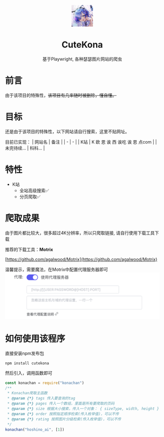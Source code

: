 <p align="center" style="position:relative;margin:0 auto;">
    <img src=".github/logo.png" alt="logo"
    style="position: relative; width: 70px;"/>
</p>
<h1 align="center">CuteKona</h1>
<p align="center">基于Playwright, 各种瑟瑟图片网站的爬虫</p>

# 前言

由于该项目的特殊性，~~该项目有几率随时被删除，懂自懂。~~

# 目标

还是由于该项目的特殊性，以下网站请自行搜索，这里不贴网址。

目前已实现：
| 网站名  | 备注 |
|    -   |  -  |
| K站 | K 欧 恩 诶 西 诶吃 诶 恩 点com  |
| 未完待续... | 科科... |

# 特性
* K站
    * 全站高级搜索✅
    * 分页爬取✅


# 爬取成果
由于图片都比较大，很多超过4K分辨率，所以只爬取链接, 请自行使用下载工具下载

推荐的下载工具：**Motrix**

[https://github.com/agalwood/Motrix](https://github.com/agalwood/Motrix)

温馨提示，需要魔法，在Motrix中配置代理服务器即可
![proxy](.github/motrixProxy.png)

# 如何使用该程序
直接安装npm发布包

~~~shell
npm install cutekona
~~~

然后引入，调用函数即可

~~~js
const konachan = require("konachan")
/**
 * Konachan爬取主函数
 * @param {*} tags 传入要查询的tag
 * @param {*} pages 传入一个数组，里面是所有要爬取的页码
 * @param {*} size 根据大小搜索，传入一个对象： { sizeType, width, height }, sizeType为枚举值，width, height为数字，可以不传
 * @param {*} order 按照指定顺序检索(传入枚举值)，可以不传
 * @param {*} rating 按照图片分级检索(传入枚举值)，可以不传
 */
konachan("hoshino_ai", [1])
~~~
